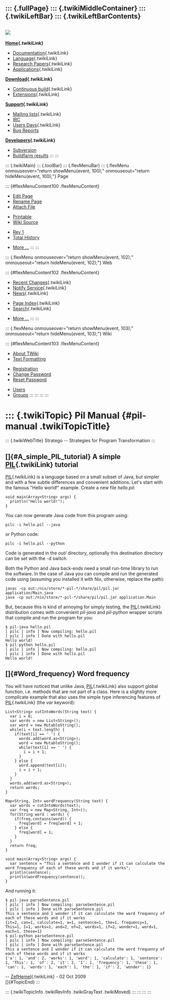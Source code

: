 ::: {.fullPage}
::: {.twikiMiddleContainer}
::: {.twikiLeftBar}
::: {.twikiLeftBarContents}
  ----------------------------------------------------------------------------------
  [![](../pub/Stratego/StrategoLogo/StrategoLogoTextlessWhite-100px.png)](WebHome)
  ----------------------------------------------------------------------------------

**[Home](WebHome){.twikiLink}**

-   [Documentation](StrategoDocumentation){.twikiLink}
-   [Language](StrategoLanguage){.twikiLink}
-   [Research Papers](StrategoPublications){.twikiLink}
-   [Applications](StrategoApplication){.twikiLink}

**[Download](StrategoDownload){.twikiLink}**

-   [Continuous build](ContinuousBuild){.twikiLink}
-   [Extensions](AdditionalPackageDownload){.twikiLink}

**[Support](StrategoSupport){.twikiLink}**

-   [Mailing lists](MailingList){.twikiLink}
-   [IRC](irc://irc.freenode.net/#stratego)
-   [Users Days](StrategoUsersDay){.twikiLink}
-   [Bug Reports](http://yellowgrass.org/project/StrategoXT)

**[Developers](StrategoDev){.twikiLink}**

-   [Subversion](https://svn.strategoxt.org/repos/StrategoXT/strategoxt/trunk)
-   [Buildfarm
    results](http://hydra.nixos.org/jobset/strategoxt/strategoxt-release/all)
:::
:::

::: {.twikiMain}
::: {.toolBar}
::: {.flexMenuBar}
::: {.flexMenu onmouseover="return showMenu(event, 100);" onmouseout="return hideMenu(event, 100);"}
Page

::: {#flexMenuContent100 .flexMenuContent}
-   [Edit
    Page](http://www.program-transformation.org/edit/Stratego/PilManual?t=1536825607)
-   [Rename
    Page](http://www.program-transformation.org/rename/Stratego/PilManual)
-   [Attach
    File](http://www.program-transformation.org/attach/Stratego/PilManual)

<!-- -->

-   [Printable](http://www.program-transformation.org/view/Stratego/PilManual?skin=print.pattern)
-   [Wiki
    Source](http://www.program-transformation.org/view/Stratego/PilManual?skin=text&raw=on&contenttype=text/plain)

<!-- -->

-   [Rev
    1](http://www.program-transformation.org/view/Stratego/PilManual?rev=1.1)
-   [Total
    History](http://www.program-transformation.org/rdiff/Stratego/PilManual)

<!-- -->

-   [More
    \...](http://www.program-transformation.org/oops/Stratego/PilManual?template=oopsmore&param1=1.1&param2=1.1)
:::
:::

::: {.flexMenu onmouseover="return showMenu(event, 102);" onmouseout="return hideMenu(event, 102);"}
Web

::: {#flexMenuContent102 .flexMenuContent}
-   [Recent Changes](WebChanges){.twikiLink}
-   [Notify Service](WebNotify){.twikiLink}
-   [News](WebNews){.twikiLink}

<!-- -->

-   [Page Index](WebIndex){.twikiLink}
-   [Search](WebSearch){.twikiLink}

<!-- -->

-   [More
    \...](http://www.program-transformation.org/oops/Stratego/PilManual?template=oopsmore&param1=1.1&param2=1.1)
:::
:::

::: {.flexMenu onmouseover="return showMenu(event, 103);" onmouseout="return hideMenu(event, 103);"}
Wiki

::: {#flexMenuContent103 .flexMenuContent}
-   [About
    TWiki](http://www.program-transformation.org/view/TWiki/WebHome)
-   [Text
    Formatting](http://www.program-transformation.org/view/TWiki/TextFormattingRules)

<!-- -->

-   [Registration](http://www.program-transformation.org/view/TWiki/TWikiRegistration)
-   [Change
    Password](http://www.program-transformation.org/view/TWiki/ChangePassword)
-   [Reset
    Password](http://www.program-transformation.org/view/TWiki/ResetPassword)

<!-- -->

-   [Users](http://www.program-transformation.org/view/Main/TWikiUsers)
-   [Groups](http://www.program-transformation.org/view/Main/TWikiGroups)
:::
:::
:::
:::

::: {.twikiTopic}
Pil Manual {#pil-manual .twikiTopicTitle}
==========

::: {.twikiWebTitle}
Stratego \-- Strategies for Program Transformation
:::

[]{#A_simple_PIL_tutorial} A simple [PIL](PIL){.twikiLink} tutorial
-------------------------------------------------------------------

[PIL](PIL){.twikiLink} is a language based on a small subset of Java,
but simpler and with a few subtle differences and convenient additions.
Let\'s start with the famous \"Hello world!\" example. Create a new file
*hello.pil*:

    void main(Array<String> args) {
      println("Hello world!");
    }

You can now generate Java code from this program using:

    pilc -i hello.pil --java

or Python code:

    pilc -i hello.pil --python

Code is generated in the *out/* directory, optionally this destination
directory can be set with the -d switch.

Both the Python and Java back-ends need a small run-time library to run
the software. In the case of Java you can compile and run the generated
code using (assuming you installed it with Nix, otherwise, replace the
path):

    javac -cp out:/nix/store/*-pil-*/share/pil/pil.jar application/Main.java
    java -cp out:/nix/store/*-pil-*/share/pil/pil.jar application.Main

But, because this is kind of annoying for simply testing, the
[PIL](PIL){.twikiLink} distribution comes with convenient *pil-java* and
*pil-python* wrapper scripts that compile and run the program for you:

    $ pil-java hello.pil
    [ pilc | info ] Now compiling: hello.pil
    [ pilc | info ] Done with hello.pil
    Hello world!
    $ pil-python hello.pil
    [ pilc | info ] Now compiling: hello.pil
    [ pilc | info ] Done with hello.pil
    Hello world!

[]{#Word_frequency} Word frequency
----------------------------------

You will have noticed that unlike Java, [PIL](PIL){.twikiLink} also
support global function, i.e. methods that are not part of a class. Here
is a slightly more complicate example that also uses the simple type
inferencing features of [PIL](PIL){.twikiLink} (the *var* keyword):

    List<String> cutIntoWords(String text) {
      var i = 0;
      var words = new List<String>();
      var word = new MutableString();
      while(i < text.length) {
        if(text[i] == ' ') {
          words.add(word.as<String>);
          word = new MutableString();
          while(text[i] == ' ') {
            i = i + 1;
          }
        } else {
          word.append(text[i]);
          i = i + 1;
        }
      }
      words.add(word.as<String>);
      return words;
    }

    Map<String, Int> wordFrequency(String text) {
      var words = cutIntoWords(text);
      var freq = new Map<String, Int>();
      for(String word : words) {
        if(freq.contains(word)) {
          freq[word] = freq[word] + 1;
        } else {
          freq[word] = 1;
        }
      }
      return freq;
    }

    void main(Array<String> args) {
      var sentence = "This a sentence and I wonder if it can calculate the word frequency of each of these words and if it works";
      println(sentence);
      println(wordFrequency(sentence));
    }

And running it:

    $ pil-java parseSentence.pil
    [ pilc | info ] Now compiling: parseSentence.pil
    [ pilc | info ] Done with parseSentence.pil
    This a sentence and I wonder if it can calculate the word frequency of each of these words and if it works
    {it=2, can=1, calculate=1, a=1, sentence=1, the=1, frequency=1, This=1, I=1, works=1, and=2, of=2, words=1, if=2, wonder=1, word=1, each=1, these=1}
    $ pil-python parseSentence.pil
    [ pilc | info ] Now compiling: parseSentence.pil
    [ pilc | info ] Done with parseSentence.pil
    This a sentence and I wonder if it can calculate the word frequency of each of these words and if it works
    {'a': 1, 'and': 2, 'works': 1, 'word': 1, 'calculate': 1, 'sentence': 1, 'This': 1, 'of': 2, 'it': 2, 'I': 1, 'frequency': 1, 'these': 1, 'can': 1, 'words': 1, 'each': 1, 'the': 1, 'if': 2, 'wonder': 1}

\-- [ZefHemel](../Main/ZefHemel){.twikiLink} - 02 Oct 2009\
[]{#TopicEnd}
:::

::: {.twikiTopicInfo .twikiRevInfo .twikiGrayText .twikiMoved}
:::
:::
:::
:::
